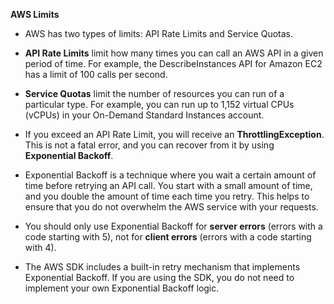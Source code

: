 **AWS Limits**

- AWS has two types of limits: API Rate Limits and Service Quotas.
    
- **API Rate Limits** limit how many times you can call an AWS API in a given period of time. For example, the DescribeInstances API for Amazon EC2 has a limit of 100 calls per second.
    
- **Service Quotas** limit the number of resources you can run of a particular type. For example, you can run up to 1,152 virtual CPUs (vCPUs) in your On-Demand Standard Instances account.
    
- If you exceed an API Rate Limit, you will receive an **ThrottlingException**. This is not a fatal error, and you can recover from it by using **Exponential Backoff**.
    
- Exponential Backoff is a technique where you wait a certain amount of time before retrying an API call. You start with a small amount of time, and you double the amount of time each time you retry. This helps to ensure that you do not overwhelm the AWS service with your requests.
    
- You should only use Exponential Backoff for **server errors** (errors with a code starting with 5), not for **client errors** (errors with a code starting with 4).
    
- The AWS SDK includes a built-in retry mechanism that implements Exponential Backoff. If you are using the SDK, you do not need to implement your own Exponential Backoff logic.